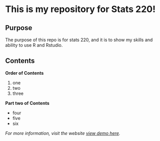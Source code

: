 # This is my repository for Stats 220!

## Purpose 
The purpose of this repo is for stats 220, and it is to show my skills and ability to use R and Rstudio.

## Contents

**Order of Contents**
  1. one
  2. two
  3. three

**Part two of Contents**
  - four
  - five
  - six
 

*For more information, visit the website [view demo here](https://www.stat.auckland.ac.nz/~fergusson/stats220_S124/project1.php).*
